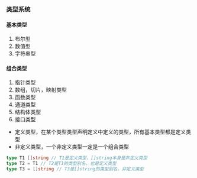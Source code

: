 ### 类型系统

#### 基本类型

1.  布尔型
2.  数值型
3.  字符串型

#### 组合类型

1.  指针类型
2.  数组，切片，映射类型
3.  函数类型
4.  通道类型
5.  结构体类型
6.  接口类型



*   定义类型，在某个类型类型声明定义中定义的类型，所有基本类型都是定义类型
*   非定义类型，一个非定义类型一定是一个组合类型

```go
type T1 []string // T1是定义类型，[]string本身是非定义类型
type T2 = T1 // T2是T1的类型别名，也是定义类型
type T3 = []string // T3是[]string的类型别名，非定义类型
```

